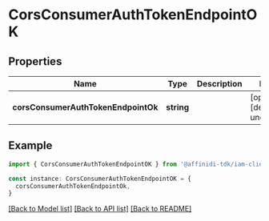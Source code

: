 # CorsConsumerAuthTokenEndpointOK

## Properties

| Name                                | Type       | Description | Notes                             |
| ----------------------------------- | ---------- | ----------- | --------------------------------- |
| **corsConsumerAuthTokenEndpointOk** | **string** |             | [optional] [default to undefined] |

## Example

```typescript
import { CorsConsumerAuthTokenEndpointOK } from '@affinidi-tdk/iam-client'

const instance: CorsConsumerAuthTokenEndpointOK = {
  corsConsumerAuthTokenEndpointOk,
}
```

[[Back to Model list]](../README.md#documentation-for-models) [[Back to API list]](../README.md#documentation-for-api-endpoints) [[Back to README]](../README.md)
